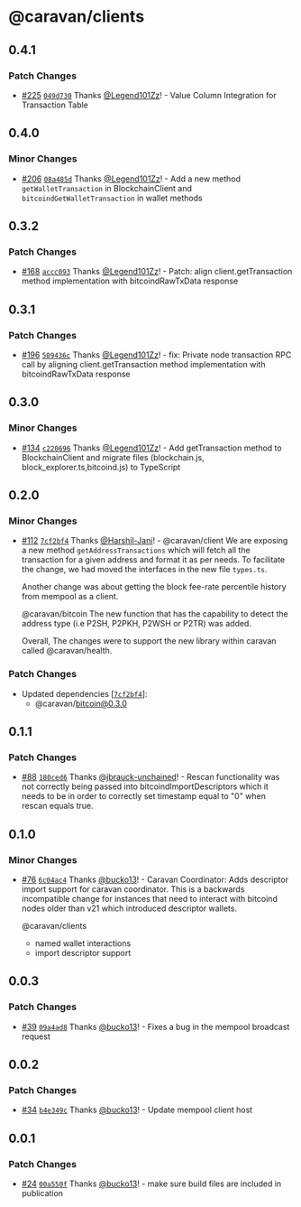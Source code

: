 # @caravan/clients

## 0.4.1

### Patch Changes

- [#225](https://github.com/caravan-bitcoin/caravan/pull/225) [`049d730`](https://github.com/caravan-bitcoin/caravan/commit/049d730f0dc1bac7ba854f26192ca79afa03afe9) Thanks [@Legend101Zz](https://github.com/Legend101Zz)! - Value Column Integration for Transaction Table

## 0.4.0

### Minor Changes

- [#206](https://github.com/caravan-bitcoin/caravan/pull/206) [`08a485d`](https://github.com/caravan-bitcoin/caravan/commit/08a485d382847d1af234ebb0f37628e12f4186e7) Thanks [@Legend101Zz](https://github.com/Legend101Zz)! - Add a new method `getWalletTransaction` in BlockchainClient and `bitcoindGetWalletTransaction` in wallet methods

## 0.3.2

### Patch Changes

- [#168](https://github.com/caravan-bitcoin/caravan/pull/168) [`accc093`](https://github.com/caravan-bitcoin/caravan/commit/accc0937159691e7be5b0b68c389ee6594423aa4) Thanks [@Legend101Zz](https://github.com/Legend101Zz)! - Patch: align client.getTransaction method implementation with bitcoindRawTxData response

## 0.3.1

### Patch Changes

- [#196](https://github.com/caravan-bitcoin/caravan/pull/196) [`509436c`](https://github.com/caravan-bitcoin/caravan/commit/509436cf299ee83de481557928eb8638b20ec62e) Thanks [@Legend101Zz](https://github.com/Legend101Zz)! - fix: Private node transaction RPC call by aligning client.getTransaction method implementation with bitcoindRawTxData response

## 0.3.0

### Minor Changes

- [#134](https://github.com/caravan-bitcoin/caravan/pull/134) [`c220696`](https://github.com/caravan-bitcoin/caravan/commit/c220696fa16c9663995835a96a5a56c88977cc8e) Thanks [@Legend101Zz](https://github.com/Legend101Zz)! - Add getTransaction method to BlockchainClient and migrate files (blockchain.js, block_explorer.ts,bitcoind.js) to TypeScript

## 0.2.0

### Minor Changes

- [#112](https://github.com/caravan-bitcoin/caravan/pull/112) [`7cf2bf4`](https://github.com/caravan-bitcoin/caravan/commit/7cf2bf48ebda2d8dc45c6a83068a5dc5ce028beb) Thanks [@Harshil-Jani](https://github.com/Harshil-Jani)! - @caravan/client
  We are exposing a new method `getAddressTransactions` which will fetch all the transaction for a given address and format it as per needs. To facilitate the change, we had moved the interfaces in the new file `types.ts`.

  Another change was about getting the block fee-rate percentile history from mempool as a client.

  @caravan/bitcoin
  The new function that has the capability to detect the address type (i.e P2SH, P2PKH, P2WSH or P2TR) was added.

  Overall, The changes were to support the new library within caravan called @caravan/health.

### Patch Changes

- Updated dependencies [[`7cf2bf4`](https://github.com/caravan-bitcoin/caravan/commit/7cf2bf48ebda2d8dc45c6a83068a5dc5ce028beb)]:
  - @caravan/bitcoin@0.3.0

## 0.1.1

### Patch Changes

- [#88](https://github.com/caravan-bitcoin/caravan/pull/88) [`180ced6`](https://github.com/caravan-bitcoin/caravan/commit/180ced667fb3b7e4b32b03e885662e4dde934c75) Thanks [@jbrauck-unchained](https://github.com/jbrauck-unchained)! - Rescan functionality was not correctly being passed into bitcoindImportDescriptors which it needs to be in order to correctly set timestamp equal to "0" when rescan equals true.

## 0.1.0

### Minor Changes

- [#76](https://github.com/caravan-bitcoin/caravan/pull/76) [`6c04ac4`](https://github.com/caravan-bitcoin/caravan/commit/6c04ac497b9fcd227b821b0d5ccb8b5291a24d18) Thanks [@bucko13](https://github.com/bucko13)! - Caravan Coordinator:
  Adds descriptor import support for caravan coordinator. This is a backwards incompatible
  change for instances that need to interact with bitcoind nodes older than v21 which introduced
  descriptor wallets.

  @caravan/clients

  - named wallet interactions
  - import descriptor support

## 0.0.3

### Patch Changes

- [#39](https://github.com/caravan-bitcoin/caravan/pull/39) [`09a4ad8`](https://github.com/caravan-bitcoin/caravan/commit/09a4ad8a82096ef2c42b4df926bd87a982223c0e) Thanks [@bucko13](https://github.com/bucko13)! - Fixes a bug in the mempool broadcast request

## 0.0.2

### Patch Changes

- [#34](https://github.com/caravan-bitcoin/caravan/pull/34) [`b4e349c`](https://github.com/caravan-bitcoin/caravan/commit/b4e349c170a83d4e0d153bfec62a97170e534fda) Thanks [@bucko13](https://github.com/bucko13)! - Update mempool client host

## 0.0.1

### Patch Changes

- [#24](https://github.com/caravan-bitcoin/caravan/pull/24) [`00a550f`](https://github.com/caravan-bitcoin/caravan/commit/00a550f6675d7d0a90f4e572aeac3d07f8759f36) Thanks [@bucko13](https://github.com/bucko13)! - make sure build files are included in publication
